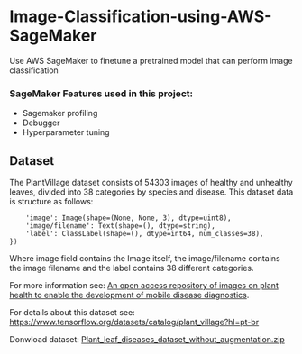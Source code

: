 # **Image-Classification-using-AWS-SageMaker**
Use AWS SageMaker to finetune a pretrained model that can perform image classification

### SageMaker Features used in this project:

- Sagemaker profiling
- Debugger
- Hyperparameter tuning

## Dataset

The PlantVillage dataset consists of 54303 images of healthy and unhealthy leaves, divided into 38 categories by species and disease. This dataset data is structure as follows:

``` FeaturesDict({
    'image': Image(shape=(None, None, 3), dtype=uint8),
    'image/filename': Text(shape=(), dtype=string),
    'label': ClassLabel(shape=(), dtype=int64, num_classes=38),
})
```

Where image field contains the Image itself, the image/filename contains the image filename and the label contains 38 different categories.

For more information see: [An open access repository of images on plant health to enable the development of mobile disease diagnostics](https://arxiv.org/abs/1511.08060).

For details about this dataset see: https://www.tensorflow.org/datasets/catalog/plant_village?hl=pt-br

Donwload dataset: [Plant_leaf_diseases_dataset_without_augmentation.zip](https://data.mendeley.com/datasets/tywbtsjrjv/1)

